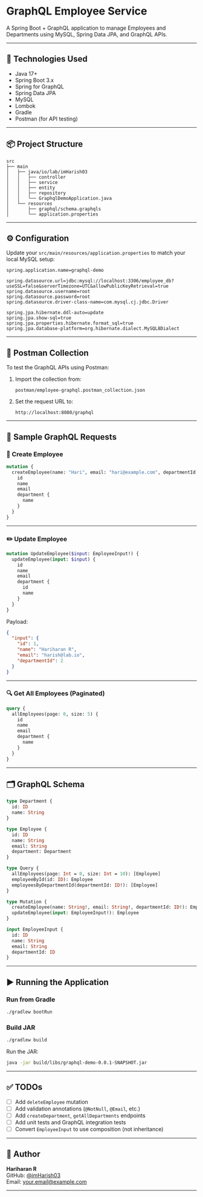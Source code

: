 
# GraphQL Employee Service

A Spring Boot + GraphQL application to manage Employees and Departments using MySQL, Spring Data JPA, and GraphQL APIs.

---

## 🚀 Technologies Used

- Java 17+
- Spring Boot 3.x
- Spring for GraphQL
- Spring Data JPA
- MySQL
- Lombok
- Gradle
- Postman (for API testing)

---

## 📦 Project Structure

```
src
├── main
│   ├── java/io/lab/imHarish03
│   │   ├── controller
│   │   ├── service
│   │   ├── entity
│   │   ├── repository
│   │   └── GraphqlDemoApplication.java
│   └── resources
│       ├── graphql/schema.graphqls
│       └── application.properties
```

---

## ⚙️ Configuration

Update your `src/main/resources/application.properties` to match your local MySQL setup:

```properties
spring.application.name=graphql-demo

spring.datasource.url=jdbc:mysql://localhost:3306/employee_db?useSSL=false&serverTimezone=UTC&allowPublicKeyRetrieval=true
spring.datasource.username=root
spring.datasource.password=root
spring.datasource.driver-class-name=com.mysql.cj.jdbc.Driver

spring.jpa.hibernate.ddl-auto=update
spring.jpa.show-sql=true
spring.jpa.properties.hibernate.format_sql=true
spring.jpa.database-platform=org.hibernate.dialect.MySQL8Dialect
```

---

## 📂 Postman Collection

To test the GraphQL APIs using Postman:

1. Import the collection from:
   ```
   postman/employee-graphql.postman_collection.json
   ```
2. Set the request URL to:
   ```
   http://localhost:8080/graphql
   ```

---

## 🧪 Sample GraphQL Requests

### 📝 Create Employee

```graphql
mutation {
  createEmployee(name: "Hari", email: "hari@example.com", departmentId: 1) {
    id
    name
    email
    department {
      name
    }
  }
}
```

---

### ✏️ Update Employee

```graphql
mutation UpdateEmployee($input: EmployeeInput!) {
  updateEmployee(input: $input) {
    id
    name
    email
    department {
      id
      name
    }
  }
}
```

Payload:

```json
{
  "input": {
    "id": 1,
    "name": "Hariharan R",
    "email": "harish@lab.io",
    "departmentId": 2
  }
}
```

---

### 🔍 Get All Employees (Paginated)

```graphql
query {
  allEmployees(page: 0, size: 5) {
    id
    name
    email
    department {
      name
    }
  }
}
```

---

## 🗂️ GraphQL Schema

```graphql
type Department {
  id: ID
  name: String
}

type Employee {
  id: ID
  name: String
  email: String
  department: Department
}

type Query {
  allEmployees(page: Int = 0, size: Int = 10): [Employee]
  employeeById(id: ID): Employee
  employeesByDepartmentId(departmentId: ID!): [Employee]
}

type Mutation {
  createEmployee(name: String!, email: String!, departmentId: ID!): Employee
  updateEmployee(input: EmployeeInput!): Employee
}

input EmployeeInput {
  id: ID
  name: String
  email: String
  departmentId: ID
}
```

---

## ▶️ Running the Application

### Run from Gradle

```bash
./gradlew bootRun
```

### Build JAR

```bash
./gradlew build
```

Run the JAR:

```bash
java -jar build/libs/graphql-demo-0.0.1-SNAPSHOT.jar
```

---

## ✅ TODOs

- [ ] Add `deleteEmployee` mutation
- [ ] Add validation annotations (`@NotNull`, `@Email`, etc.)
- [ ] Add `createDepartment`, `getAllDepartments` endpoints
- [ ] Add unit tests and GraphQL integration tests
- [ ] Convert `EmployeeInput` to use composition (not inheritance)

---

## 👤 Author

**Hariharan R**  
GitHub: [@imHarish03](https://github.com/imHarish03)  
Email: your.email@example.com

---
